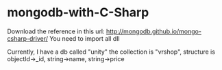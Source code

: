 # mongodb-with-C-Sharp

Download the reference in this url: http://mongodb.github.io/mongo-csharp-driver/
You need to import all dll

Currently, I have a db called "unity"
the collection is "vrshop",
structure is objectId->_id, string->name, string->price
